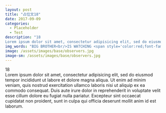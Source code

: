 ```yaml
---
layout: post
title: "占位文18"
date: 2017-09-09
categories:
  - Placeholder
  - Test
description: "18  
Lorem ipsum dolor sit amet, consectetur adipisicing elit, sed do eiusmod tempor incididunt ut labore et dolore magna aliqua."
img_words: "BIG BROTHER<br/>IS WATCHING <span style='color:red;font-family:Space Mono;'>YOU<span>"
image: /assets/images/base/observers.jpg
image-sm: /assets/images/base/observers.jpg
---
```

18  
Lorem ipsum dolor sit amet, consectetur adipisicing elit, sed do eiusmod tempor incididunt ut labore et dolore magna aliqua. Ut enim ad minim veniam, quis nostrud exercitation ullamco laboris nisi ut aliquip ex ea commodo consequat. Duis aute irure dolor in reprehenderit in voluptate velit esse cillum dolore eu fugiat nulla pariatur. Excepteur sint occaecat cupidatat non proident, sunt in culpa qui officia deserunt mollit anim id est laborum.
